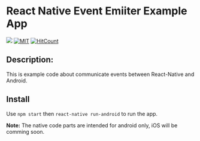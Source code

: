 # React Native Event Emiiter Example App

[![](https://img.shields.io/badge/author-duonghan-green.svg)](https://github.com/duonghan)
[![MIT](http://img.shields.io/:license-mit-blue.svg?style=flat-square)](https://badges.mit-license.org/)
[![HitCount](http://hits.dwyl.io/duonghan/React-Native-Event-Emitter-Android-Expamle.svg)](http://hits.dwyl.io/duonghan/React-Native-Event-Emitter-Android-Expamle)

## Description:
This is example code about communicate events between React-Native and Android.

## Install
Use `npm start` then `react-native run-android` to run the app.

**Note:** The native code parts are intended for android only, iOS will be comming soon.

